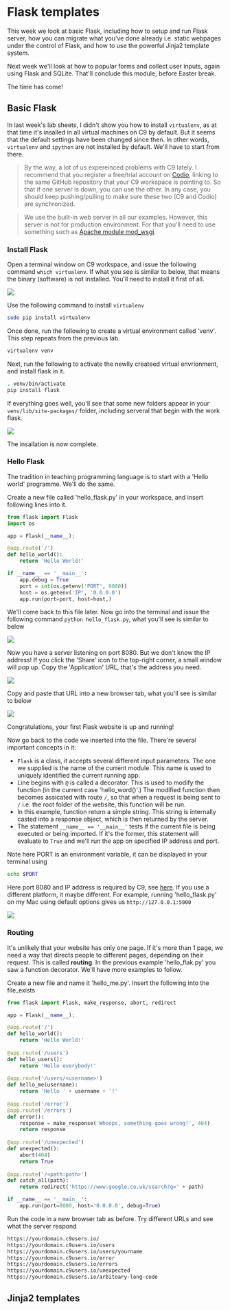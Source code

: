 # Flask templates

This week we look at basic Flask, including how to setup and run Flask server, how you can migrate what you've done already i.e. static webpages under the control of Flask, and how to use the powerful Jinja2 template system.

Next week we'll look at how to popular forms and collect user inputs, again using Flask and SQLite. That'll conclude this module, before Easter break.

The time has come!

## Basic Flask

In last week's lab sheets, I didn't show you how to install `virtualenv`, as at that time it's insalled in all virtual machines on C9 by default. But it seems that the default settings have been changed since then. In other words, `virtualenv` and `ipython` are not installed by default. We'll have to start from there.

> By the way, a lot of us expereinced problems with C9 lately. I recommend that you register a free/trial account on [Codio](https://codio.com/), linking to the same GitHub repository that your C9 workspace is pointing to. So that if one server is down, you can use the other. In any case, you should keep pushing/pulling to make sure these two (C9 and Codio) are synchronized.


> We use the built-in web server in all our examples. However, this server is not for production environment. For that you'll need to use something such as [Apache module mod_wsgi](http://flask.pocoo.org/docs/0.10/deploying/).

### Install Flask

Open a terminal window on C9 workspace, and issue the following command `which virtualenv`. If what you see is similar to below, that means the binary (software) is not installed. You'll need to install it first of all.

![](.md_images/virtualenv.png)

Use the following command to install `virtualenv`

```bash
sudo pip install virtualenv
```

Once done, run the following to create a virtual environment called 'venv'. This step repeats from the previous lab.

```bash
virtualenv venv
```

Next, run the following to activate the newlly createed virtual envrionment, and install flask in it.

```bash
. venv/bin/activate
pip install flask
```

If everything goes well, you'll see that some new folders appear in your `venv/lib/site-packages/` folder, including serveral that begin with the work flask.

![](.md_images/folder.png)

The insallation is now complete.

### Hello Flask

The tradition in teaching programming language is to start with a 'Hello world' programme. We'll do the same.

Create a new file called 'hello_flask.py' in your workspace, and insert following lines into it.

```python
from flask import Flask
import os

app = Flask(__name__);

@app.route('/')
def hello_world():
    return 'Hello World!'

if __name__ == '__main__':
    app.debug = True
    port = int(os.getenv('PORT', 8080))
    host = os.getenv('IP', '0.0.0.0')
    app.run(port=port, host=host,)
```

We'll come back to this file later. Now go into the terminal and issue the following command `python hello_flask.py`, what you'll see is similar to below

![](.md_images/hello.png)

Now you have a server listening on port 8080. But we don't know the IP address! If you click the 'Share' icon to the top-right corner, a small window will pop up. Copy the 'Application' URL, that's the address you need. 

![](.md_images/share.png)

Copy and paste that URL into a new browser tab, what you'll see is similar to below

![](.md_images/running.png)

Congratulations, your first Flask website is up and running!

Now go back to the code we inserted into the file. There're several important concepts in it:

* `Flask` is a class, it accepts several different input parameters. The one we supplied is the name of the current module. This name is used to uniquely identified the current running app.
* Line begins with `@` is called a decorator. This is used to modify the function (in the current case 'hello_word()'.) The modified function then becomes assicated with route `/`, so that when a request is being sent to `/` i.e. the root folder of the website, this function will be run.
* In this example, function return a simple string. This string is internally casted into a response object, which is then returned by the server.
* The statement `__name__ == '__main__'` tests if the current file is being executed or being imported. If it's the former, this statement will evaluate to `True` and we'll run the app on specified IP address and port.

Note here PORT is an environment variable, it can be displayed in your terminal using

```bash
echo $PORT
```

Here port 8080 and IP address is required by C9, see [here](https://docs.c9.io/docs/run-an-application). If you use a different platform, it maybe different. For example, running 'hello_flask.py' on my Mac using default options gives us `http://127.0.0.1:5000`

![](.md_images/default.png)

### Routing

It's unlikely that your website has only one page. If it's more than 1 page, we need a way that directs people to different pages, depending on their request. This is called **routing**. In the previous example 'hello_flak.py' you saw a function decorator. We'll have more examples to follow.

Create a new file and name it 'hello_me.py'. Insert the following into the file_exists

```python
from flask import Flask, make_response, abort, redirect

app = Flask(__name__);

@app.route('/')
def hello_world():
    return 'Hello World!'
    
@app.route('/users')
def hello_users():
    return 'Hello everybody!'
    
@app.route('/users/<username>')
def hello_me(username):
    return 'Hello ' + username + '!'
    
@app.route('/error')
@app.route('/errors')
def error():
    response = make_response('Whoops, something goes wrong!', 404)
    return response
    
@app.route('/unexpected')
def unexpected():
    abort(404)
    return True
    
@app.route('/<path:path>')
def catch_all(path):
    return redirect('https://www.google.co.uk/search?q=' + path)

if __name__ == '__main__':
    app.run(port=8080, host='0.0.0.0', debug=True)
```

Run the code in a new browser tab as before. Try different URLs and see what the server respond

```bash
https://yourdomain.c9users.io/
https://yourdomain.c9users.io/users
https://yourdomain.c9users.io/users/yourname
https://yourdomain.c9users.io/error
https://yourdomain.c9users.io/errors
https://yourdomain.c9users.io/unexpected
https://yourdomain.c9users.io/arbitoary-long-code
```



## Jinja2 templates




















